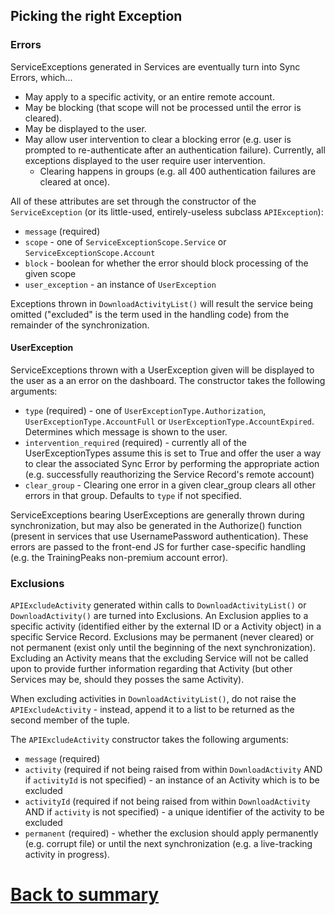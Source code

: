 ## Picking the right Exception
### Errors
ServiceExceptions generated in Services are eventually turn into Sync Errors, which...

  - May apply to a specific activity, or an entire remote account.
  - May be blocking (that scope will not be processed until the error is cleared).
  - May be displayed to the user.
  - May allow user intervention to clear a blocking error (e.g. user is prompted to re-authenticate after an authentication failure). Currently, all exceptions displayed to the user require user intervention.
    - Clearing happens in groups (e.g. all 400 authentication failures are cleared at once).

All of these attributes are set through the constructor of the `ServiceException` (or its little-used, entirely-useless subclass `APIException`):

  - `message` (required)
  - `scope` - one of `ServiceExceptionScope.Service` or `ServiceExceptionScope.Account`
  - `block` - boolean for whether the error should block processing of the given scope
  - `user_exception` - an instance of `UserException`

Exceptions thrown in `DownloadActivityList()` will result the service being omitted ("excluded" is the term used in the handling code) from the remainder of the synchronization. 

#### UserException

ServiceExceptions thrown with a UserException given will be displayed to the user as a an error on the dashboard. The constructor takes the following arguments:

  - `type` (required) - one of `UserExceptionType.Authorization`, `UserExceptionType.AccountFull` or `UserExceptionType.AccountExpired`. Determines which message is shown to the user.
  - `intervention_required` (required) - currently all of the UserExceptionTypes assume this is set to True and offer the user a way to clear the associated Sync Error by performing the appropriate action (e.g. successfully reauthorizing the Service Record's remote account)
  - `clear_group` - Clearing one error in a given clear_group clears all other errors in that group. Defaults to `type` if not specified.

ServiceExceptions bearing UserExceptions are generally thrown during synchronization, but may also be generated in the Authorize() function (present in services that use UsernamePassword authentication). These errors are passed to the front-end JS for further case-specific handling (e.g. the TrainingPeaks non-premium account error).

### Exclusions

`APIExcludeActivity` generated within calls to `DownloadActivityList()` or `DownloadActivity()` are turned into Exclusions. An Exclusion applies to a specific activity (identified either by the external ID or a Activity object) in a specific Service Record. Exclusions may be permanent (never cleared) or not permanent (exist only until the beginning of the next synchronization). Excluding an Activity means that the excluding Service will not be called upon to provide further information regarding that Activity (but other Services may be, should they posses the same Activity).

When excluding activities in `DownloadActivityList()`, do not raise the `APIExcludeActivity` - instead, append it to a list to be returned as the second member of the tuple.

The `APIExcludeActivity` constructor takes the following arguments:

 - `message` (required)
 - `activity` (required if not being raised from within `DownloadActivity` AND if `activityId` is not specified) - an instance of an Activity which is to be excluded
 - `activityId` (required if not being raised from within `DownloadActivity` AND if `activity` is not specified) - a unique identifier of the activity to be excluded
 - `permanent` (required) - whether the exclusion should apply permanently (e.g. corrupt file) or until the next synchronization (e.g. a live-tracking activity in progress).

# [Back to summary](000-summary.md)
